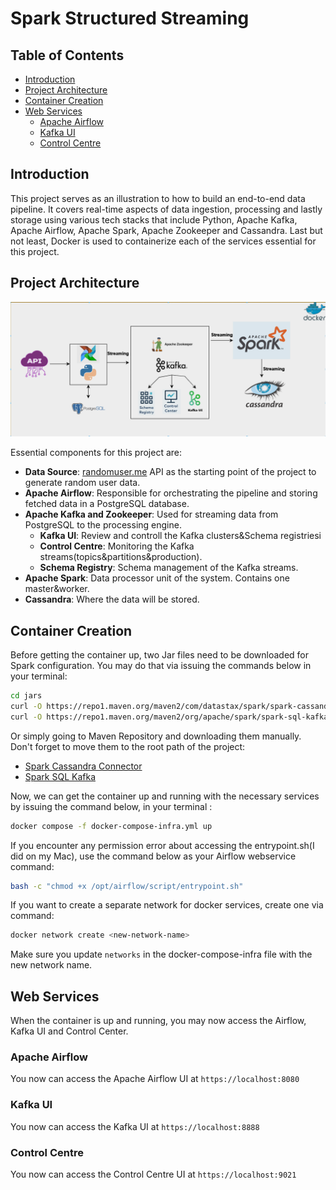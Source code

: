 # Spark Structured Streaming

## Table of Contents
- [Introduction](#introduction)
- [Project Architecture](#project-architecture)
- [Container Creation](#container-creation)
- [Web Services](#web-services)
    - [Apache Airflow](#apache-airflow)
    - [Kafka UI](#kafka-ui)
    - [Control Centre](#control-centre)

## Introduction

This project serves as an illustration to how to build an end-to-end data pipeline. It covers real-time aspects of data ingestion, processing and lastly storage using various tech stacks that include Python, Apache Kafka, Apache Airflow, Apache Spark, Apache Zookeeper and Cassandra. Last but not least, Docker is used to containerize each of the services essential for this project.

## Project Architecture

![System Architecture](https://github.com/hkaanengin/spark-structured-streaming/blob/assets/spark_structured.png)

Essential components for this project are:
- **Data Source**: [randomuser.me](https://randomuser.me/) API as the starting point of the project to generate random user data.
- **Apache Airflow**: Responsible for orchestrating the pipeline and storing fetched data in a PostgreSQL database.
- **Apache Kafka and Zookeeper**: Used for streaming data from PostgreSQL to the processing engine.
    - **Kafka UI**: Review and controll the Kafka clusters&Schema registriesi
    - **Control Centre**:  Monitoring the Kafka streams(topics&partitions&production).
    - **Schema Registry**: Schema management of the Kafka streams.
- **Apache Spark**: Data processor unit of the system. Contains one master&worker.
- **Cassandra**: Where the data will be stored.

## Container Creation

Before getting the container up, two Jar files need to be downloaded for Spark configuration. You may do that via issuing the commands below in your terminal:

```bash
cd jars
curl -O https://repo1.maven.org/maven2/com/datastax/spark/spark-cassandra-connector_2.12/3.3.0/spark-cassandra-connector_2.12-3.3.0.jar
curl -O https://repo1.maven.org/maven2/org/apache/spark/spark-sql-kafka-0-10_2.13/3.3.0/spark-sql-kafka-0-10_2.13-3.3.0.jar
```
Or simply going to Maven Repository and downloading them manually. Don't forget to move them to the root path of the project:
- [Spark Cassandra Connector](https://mvnrepository.com/artifact/com.datastax.spark/spark-cassandra-connector_2.13/3.5.0)
- [Spark SQL Kafka](https://mvnrepository.com/artifact/org.apache.spark/spark-sql-kafka-0-10_2.13/3.5.1)

Now, we can get the container up and running with the necessary services by issuing the command below, in your terminal :

```bash
docker compose -f docker-compose-infra.yml up
```

If you encounter any permission error about accessing the entrypoint.sh(I did on my Mac), use the command below as your Airflow webservice command:

```bash
bash -c "chmod +x /opt/airflow/script/entrypoint.sh"
```

If you want to create a separate network for docker services, create one via command:
```bash
docker network create <new-network-name>
```
Make sure you update `networks` in the docker-compose-infra file with the new network name.

## Web Services

When the container is up and running, you may now access the Airflow, Kafka UI and Control Center.

### Apache Airflow

You now can access the Apache Airflow UI at `https://localhost:8080`

### Kafka UI

You now can access the Kafka UI at `https://localhost:8888`

### Control Centre

You now can access the Control Centre UI at `https://localhost:9021`